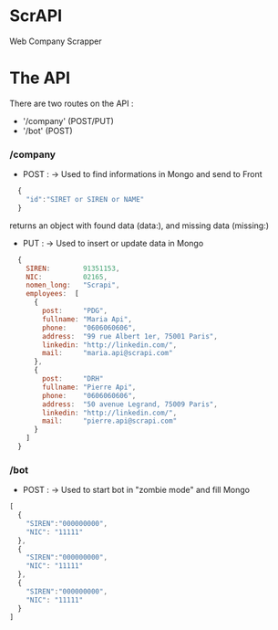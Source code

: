 # ScrAPI
Web Company Scrapper

# The API

There are two routes on the API :
  - '/company' (POST/PUT)
  - '/bot' (POST)
  
### /company
  - POST : -> Used to find informations in Mongo and send to Front
  ```javascript
    {
      "id":"SIRET or SIREN or NAME"
    }
  ```
  returns an object with found data (data:), and missing data (missing:)
  
  - PUT : -> Used to insert or update data in Mongo
  ```javascript
    {
      SIREN:        91351153,
      NIC:          02165,
      nomen_long:   "Scrapi",
      employees:  [
        {
          post:     "PDG",
          fullname: "Maria Api",
          phone:    "0606060606",
          address:  "99 rue Albert 1er, 75001 Paris",
          linkedin: "http://linkedin.com/",
          mail:     "maria.api@scrapi.com"
        },
        {
          post:     "DRH"
          fullname: "Pierre Api",
          phone:    "0606060606",
          address:  "50 avenue Legrand, 75009 Paris",
          linkedin: "http://linkedin.com/",
          mail:     "pierre.api@scrapi.com"
        }
      ]
    }
  ```
  
### /bot
  - POST : -> Used to start bot in "zombie mode" and fill Mongo
  ```javascript
  [
    {
      "SIREN":"000000000",
      "NIC": "11111"
    },
    {
      "SIREN":"000000000",
      "NIC": "11111"
    },
    {
      "SIREN":"000000000",
      "NIC": "11111"
    }
  ]
  ```
